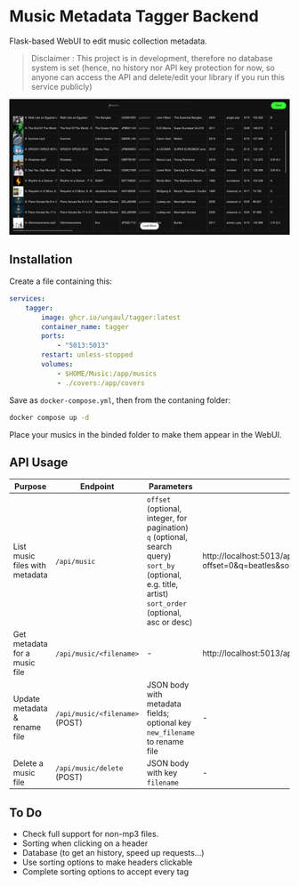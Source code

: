 # Music Metadata Tagger Backend

Flask-based WebUI to edit music collection metadata.

> Disclaimer : This project is in development, therefore no database system is set (hence, no history nor API key protection for now, so anyone can access the API and delete/edit your library if you run this service publicly)

![Screenshot](screenshot.png)

## Installation
Create a file containing this:
```yaml
services:
    tagger:
        image: ghcr.io/ungaul/tagger:latest
        container_name: tagger
        ports:
            - "5013:5013"
        restart: unless-stopped
        volumes:
            - $HOME/Music:/app/musics
            - ./covers:/app/covers
```
Save as `docker-compose.yml`, then from the contaning folder:
```bash
docker compose up -d
```
Place your musics in the binded folder to make them appear in the WebUI.

## API Usage

|Purpose|Endpoint|Parameters | Example |
|--------|---------|--------|---------------|
| List music files with metadata| `/api/music`               | `offset` (optional, integer, for pagination)<br>`q` (optional, search query)<br>`sort_by` (optional, e.g. title, artist)<br>`sort_order` (optional, asc or desc) | http://localhost:5013/api/music?offset=0&q=beatles&sort_by=artist&sort_order=asc |
| Get metadata for a music file | `/api/music/<filename>`| -| http://localhost:5013/api/music/1.%20All%20I%20Need.mp3 |
| Update metadata & rename file| `/api/music/<filename>` (POST) | JSON body with metadata fields;<br>optional key `new_filename` to rename file | - |
| Delete a music file           | `/api/music/delete` (POST) | JSON body with key `filename` | -

## To Do

- Check full support for non-mp3 files.
- Sorting when clicking on a header
- Database (to get an history, speed up requests...)
- Use sorting options to make headers clickable
- Complete sorting options to accept every tag